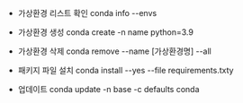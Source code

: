 - 가상환경 리스트 확인
conda info --envs

- 가상환경 생성
conda create -n name python=3.9

- 가상환경 삭제
conda remove --name [가상환경명] --all

- 패키지 파일 설치
conda install --yes --file requirements.txty

- 업데이트
conda update -n base -c defaults conda